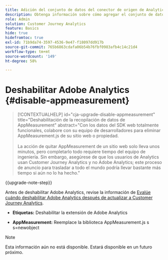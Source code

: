 ```yaml
---
title: Adición del conjunto de datos del conector de origen de Analytics a la conexión
description: Obtenga información sobre cómo agregar el conjunto de datos del conector de origen de Analytics a la conexión
role: Admin
solution: Customer Journey Analytics
feature: Basics
hide: true
hidefromtoc: true
exl-id: 71b9da74-3597-4536-9e47-f18097dd917b
source-git-commit: 765b6863cdafa06b54b76fbf0983afb4c14c21d4
workflow-type: tm+mt
source-wordcount: '149'
ht-degree: 58%

---
```


# Deshabilitar Adobe Analytics {#disable-appmeasurement}

<!-- markdownlint-disable MD034 -->

>[!CONTEXTUALHELP]
>id="cja-upgrade-disable-appmeasurement"
>title="Deshabilitación de la recopilación de datos de AppMeasurement"
>abstract="Con los datos del SDK web totalmente funcionales, colabore con su equipo de desarrolladores para eliminar AppMeasurement.js de su sitio web o propiedad.<br><br>La acción de quitar AppMeasurement de un sitio web solo lleva unos minutos, pero completarlo todo requiere tiempo del equipo de ingeniería. Sin embargo, asegúrese de que los usuarios de Analytics usan Customer Journey Analytics y no Adobe Analytics; este proceso de anuncio para trasladar a todo el mundo podría llevar bastante más tiempo si aún no lo ha hecho."

<!-- markdownlint-enable MD034 -->

{{upgrade-note-step}}

Antes de deshabilitar Adobe Analytics, revise la información de [Evalúe cuándo deshabilitar Adobe Analytics después de actualizar a Customer Journey Analytics](/help/getting-started/cja-upgrade/cja-upgrade-fully-move.md).

* **Etiquetas:** Deshabilitar la extensión de Adobe Analytics

* **AppMeasurement:** Reemplace la biblioteca AppMeasurement.js s s=newobject

>[!NOTE]
>
>Esta información aún no está disponible. Estará disponible en un futuro próximo.

